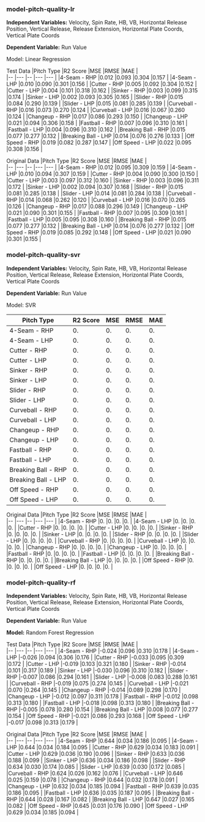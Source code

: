 ### model-pitch-quality-lr
**Independent Variables:** Velocity, Spin Rate, HB, VB, Horizontal Release Position, Vertical Release, Release Extension, Horizontal Plate Coords, Vertical Plate Coords 

**Dependent Variable:** Run Value

Model: Linear Regression

Test Data
|Pitch Type           |R2 Score  |MSE       |RMSE       |MAE       |  
|--                   |---       |--        |---        |---       |
|4-Seam - RHP         |0.012     |0.093     |0.304      |0.157     |
|4-Seam - LHP         |0.010     |0.090     |0.301      |0.156     |
|Cutter - RHP         |0.005     |0.092     |0.304      |0.152     |
|Cutter - LHP         |0.004     |0.101     |0.318      |0.162     |
|Sinker - RHP         |0.003     |0.099     |0.315      |0.174     |
|Sinker - LHP         |0.002     |0.093     |0.305      |0.165     |
|Slider - RHP         |0.015     |0.084     |0.290      |0.139     |
|Slider - LHP         |0.015     |0.081     |0.285      |0.139     |
|Curveball - RHP      |0.016     |0.073     |0.270      |0.124     |
|Curveball - LHP      |0.016     |0.067     |0.260      |0.124     |
|Changeup - RHP       |0.017     |0.086     |0.293      |0.150     |
|Changeup - LHP       |0.021     |0.094     |0.306      |0.158     |
|Fastball - RHP       |0.007     |0.096     |0.310      |0.161     |
|Fastball - LHP       |0.004     |0.096     |0.310      |0.162     |
|Breaking Ball - RHP  |0.015     |0.077     |0.277      |0.132     |
|Breaking Ball - LHP  |0.014     |0.076     |0.276      |0.133     |
|Off Speed - RHP      |0.019     |0.082     |0.287      |0.147     |
|Off Speed - LHP      |0.022     |0.095     |0.308      |0.156     |

Original Data
|Pitch Type           |R2 Score  |MSE       |RMSE       |MAE       |  
|--                   |---       |--        |---        |---       |
|4-Seam - RHP         |0.012     |0.095     |0.309      |0.159     |
|4-Seam - LHP         |0.010     |0.094     |0.307      |0.159     |
|Cutter - RHP         |0.004     |0.090     |0.300      |0.150     |
|Cutter - LHP         |0.003     |0.097     |0.312      |0.160     |
|Sinker - RHP         |0.003     |0.096     |0.311      |0.172     |
|Sinker - LHP         |0.002     |0.094     |0.307      |0.168     |
|Slider - RHP         |0.015     |0.081     |0.285      |0.138     |
|Slider - LHP         |0.014     |0.081     |0.284      |0.138     |
|Curveball - RHP      |0.014     |0.068     |0.262      |0.120     |
|Curveball - LHP      |0.016     |0.070     |0.265      |0.126     |
|Changeup - RHP       |0.017     |0.088     |0.296      |0.149     |
|Changeup - LHP       |0.021     |0.090     |0.301      |0.155     |
|Fastball - RHP       |0.007     |0.095     |0.309      |0.161     |
|Fastball - LHP       |0.005     |0.095     |0.308      |0.160     |
|Breaking Ball - RHP  |0.015     |0.077     |0.277      |0.132     |
|Breaking Ball - LHP  |0.014     |0.076     |0.277      |0.132     |
|Off Speed - RHP      |0.019     |0.085     |0.292      |0.148     |
|Off Speed - LHP      |0.021     |0.090     |0.301      |0.155     |

### model-pitch-quality-svr
**Independent Variables:** Velocity, Spin Rate, HB, VB, Horizontal Release Position, Vertical Release, Release Extension, Horizontal Plate Coords, Vertical Plate Coords 

**Dependent Variable:** Run Value

Model: SVR

|Pitch Type           |R2 Score  |MSE       |RMSE       |MAE        |  
|--                   |---       |--        |---        |---        |
|4-Seam - RHP         |0.      |0.    |0.     |0.     |
|4-Seam - LHP         |0.      |0.    |0.     |0.     |
|Cutter - RHP         |0.      |0.    |0.     |0.     |
|Cutter - LHP         |0.      |0.    |0.     |0.     |
|Sinker - RHP         |0.      |0.    |0.     |0.     |
|Sinker - LHP         |0.      |0.    |0.     |0.     |
|Slider - RHP         |0.      |0.    |0.     |0.     |
|Slider - LHP         |0.      |0.    |0.     |0.     |
|Curveball - RHP      |0.      |0.    |0.     |0.     |
|Curveball - LHP      |0.      |0.    |0.     |0.     |
|Changeup - RHP       |0.      |0.    |0.     |0.     |
|Changeup - LHP       |0.      |0.    |0.     |0.     |
|Fastball - RHP       |0.      |0.    |0.     |0.     |
|Fastball - LHP       |0.      |0.    |0.     |0.     |
|Breaking Ball - RHP  |0.      |0.    |0.     |0.     |
|Breaking Ball - LHP  |0.      |0.    |0.     |0.     |
|Off Speed - RHP      |0.      |0.    |0.     |0.     |
|Off Speed - LHP      |0.      |0.    |0.     |0.     |

Original Data
|Pitch Type           |R2 Score  |MSE       |RMSE       |MAE        |  
|--                   |---       |--        |---        |---        |
|4-Seam - RHP         |0.      |0.    |0.     |0.     |
|4-Seam - LHP         |0.      |0.    |0.     |0.     |
|Cutter - RHP         |0.      |0.    |0.     |0.     |
|Cutter - LHP         |0.      |0.    |0.     |0.     |
|Sinker - RHP         |0.      |0.    |0.     |0.     |
|Sinker - LHP         |0.      |0.    |0.     |0.     |
|Slider - RHP         |0.      |0.    |0.     |0.     |
|Slider - LHP         |0.      |0.    |0.     |0.     |
|Curveball - RHP      |0.      |0.    |0.     |0.     |
|Curveball - LHP      |0.      |0.    |0.     |0.     |
|Changeup - RHP       |0.      |0.    |0.     |0.     |
|Changeup - LHP       |0.      |0.    |0.     |0.     |
|Fastball - RHP       |0.      |0.    |0.     |0.     |
|Fastball - LHP       |0.      |0.    |0.     |0.     |
|Breaking Ball - RHP  |0.      |0.    |0.     |0.     |
|Breaking Ball - LHP  |0.      |0.    |0.     |0.     |
|Off Speed - RHP      |0.      |0.    |0.     |0.     |
|Off Speed - LHP      |0.      |0.    |0.     |0.     |


### model-pitch-quality-rf
**Independent Variables:** Velocity, Spin Rate, HB, VB, Horizontal Release Position, Vertical Release, Release Extension, Horizontal Plate Coords, Vertical Plate Coords 

**Dependent Variable:** Run Value

**Model:** Random Forest Regression

Test Data
|Pitch Type           |R2 Score  |MSE       |RMSE     |MAE       |  
|--                   |---       |--        |---      |---       |
|4-Seam - RHP         |-0.024    |0.096     |0.310    |0.178     |
|4-Seam - LHP         |-0.026    |0.094     |0.306    |0.176     |
|Cutter - RHP         |-0.033    |0.095     |0.309    |0.172     |
|Cutter - LHP         |-0.019    |0.103     |0.321    |0.180     |
|Sinker - RHP         |-0.014    |0.101     |0.317    |0.189     |
|Sinker - LHP         |-0.030    |0.096     |0.310    |0.182     |
|Slider - RHP         |-0.007    |0.086     |0.294    |0.161     |
|Slider - LHP         |-0.008    |0.083     |0.288    |0.161     |
|Curveball - RHP      |-0.019    |0.075     |0.274    |0.145     |
|Curveball - LHP      |-0.021    |0.070     |0.264    |0.145     |
|Changeup - RHP       |-0.014    |0.089     |0.298    |0.170     |
|Changeup - LHP       |-0.012    |0.097     |0.311    |0.178     |
|Fastball - RHP       |-0.012    |0.098     |0.313    |0.180     |
|Fastball - LHP       |-0.018    |0.098     |0.313    |0.180     |
|Breaking Ball - RHP  |-0.005    |0.078     |0.280    |0.154     |
|Breaking Ball - LHP  |0.008     |0.077     |0.277    |0.154     |
|Off Speed - RHP      |-0.021    |0.086     |0.293    |0.168     |
|Off Speed - LHP      |-0.017    |0.098     |0.313    |0.179     |

Original Data
|Pitch Type           |R2 Score  |MSE       |RMSE       |MAE     |  
|--                   |---       |--        |---        |---     |
|4-Seam - RHP         |0.644     |0.034     |0.186      |0.095   |
|4-Seam - LHP         |0.644     |0.034     |0.184      |0.095   |
|Cutter - RHP         |0.629     |0.034     |0.183      |0.091   |
|Cutter - LHP         |0.629     |0.036     |0.190      |0.096   |
|Sinker - RHP         |0.633     |0.036     |0.188      |0.099   |
|Sinker - LHP         |0.636     |0.034     |0.186      |0.098   |
|Slider - RHP         |0.634     |0.030     |0.174      |0.085   |
|Slider - LHP         |0.639     |0.030     |0.172      |0.085   |
|Curveball - RHP      |0.624     |0.026     |0.162      |0.076   |
|Curveball - LHP      |0.646     |0.025     |0.159      |0.078   |
|Changeup - RHP       |0.644     |0.032     |0.178      |0.091   |
|Changeup - LHP       |0.632     |0.034     |0.185      |0.094   |
|Fastball - RHP       |0.639     |0.035     |0.186      |0.095   |
|Fastball - LHP       |0.636     |0.035     |0.187      |0.095   |
|Breaking Ball - RHP  |0.644     |0.028     |0.167      |0.082   |
|Breaking Ball - LHP  |0.647     |0.027     |0.165      |0.082   |
|Off Speed - RHP      |0.645     |0.031     |0.176      |0.090   |
|Off Speed - LHP      |0.629     |0.034     |0.185      |0.094   |